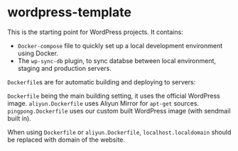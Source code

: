 # wordpress-template

This is the starting point for WordPress projects. It contains:
- `Docker-compose` file to quickly set up a local development environment using Docker.
- The `wp-sync-db` plugin, to sync databse between local environment, staging and production servers.

`Dockerfile`s are for automatic building and deploying to servers:

`Dockerfile` being the main building setting, it uses the official WordPress image.
`aliyun.Dockerfile` uses Aliyun Mirror for `apt-get` sources.
`pingpong.Dockerfile` uses our custom built WordPress image (with sendmail built in).

When using `Dockerfile` or `aliyun.Dockerfile`, `localhost.localdomain` should be replaced with domain of the website.